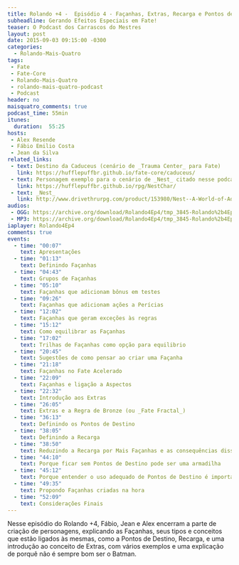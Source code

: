```yaml
---
title: Rolando +4 -  Episódio 4 - Façanhas, Extras, Recarga e Pontos de Destino
subheadline: Gerando Efeitos Especiais em Fate!
teaser: O Podcast dos Carrascos do Mestres
layout: post
date: 2015-09-03 09:15:00 -0300
categories:
  - Rolando-Mais-Quatro
tags:
 - Fate
 - Fate-Core
 - Rolando-Mais-Quatro
 - rolando-mais-quatro-podcast
 - Podcast
header: no
maisquatro_comments: true 
podcast_time: 55min
itunes:
  duration:  55:25
hosts:
 - Alex Resende
 - Fábio Emilio Costa
 - Jean da Silva
related_links:
 - text: Destino da Caduceus (cenário de _Trauma Center_ para Fate)
   link: https://hufflepuffbr.github.io/fate-core/caduceus/
 - text: Personagem exemplo para o cenário de _Nest_ citado nesse podcast (em Inglês)
   link: https://hufflepuffbr.github.io/rpg/NestChar/
 - text: _Nest_
   link: http://www.drivethrurpg.com/product/153980/Nest--A-World-of-Adventure-for-Fate-Core
audios:
 - OGG: https://archive.org/download/Rolando4Ep4/tmp_3845-Rolando%2b4Ep4-2028009464.ogg
 - MP3: https://archive.org/download/Rolando4Ep4/tmp_3845-Rolando%2b4Ep4-2028009464.mp3
iaplayer: Rolando4Ep4
comments: true
events:
  - time: "00:07"
    text: Apresentações
  - time: "01:13"
    text: Definindo Façanhas
  - time: "04:43"
    text: Grupos de Façanhas
  - time: "05:10"
    text: Façanhas que adicionam bônus em testes
  - time: "09:26"
    text: Façanhas que adicionam ações a Perícias
  - time: "12:02"
    text: Façanhas que geram exceções às regras
  - time: "15:12"
    text: Como equilibrar as Façanhas
  - time: "17:02"
    text: Trilhas de Façanhas como opção para equilibrio
  - time: "20:45"
    text: Sugestões de como pensar ao criar uma Façanha
  - time: "21:18"
    text: Façanhas no Fate Acelerado
  - time: "22:09"
    text: Façanhas e ligação a Aspectos
  - time: "22:32"
    text: Introdução aos Extras
  - time: "26:05"
    text: Extras e a Regra de Bronze (ou _Fate Fractal_)
  - time: "36:13"
    text: Definindo os Pontos de Destino
  - time: "38:05"
    text: Definindo a Recarga
  - time: "38:50"
    text: Reduzindo a Recarga por Mais Façanhas e as consequências disso
  - time: "44:10"
    text: Porque ficar sem Pontos de Destino pode ser uma armadilha
  - time: "45:12"
    text: Porque entender o uso adequado de Pontos de Destino é importante
  - time: "49:35"
    text: Propondo Façanhas criadas na hora
  - time: "52:09"
    text: Considerações Finais
---
```


Nesse episódio do  Rolando +4, Fábio, Jean e Alex  encerram a parte de
criação de personagens, explicando as Façanhas, seus tipos e conceitos
que estão ligados às mesmas, como  a Pontos de Destino, Recarga, e uma
introdução ao conceito de Extras, com vários exemplos e uma explicação
de porquê não é sempre bom ser o Batman.

